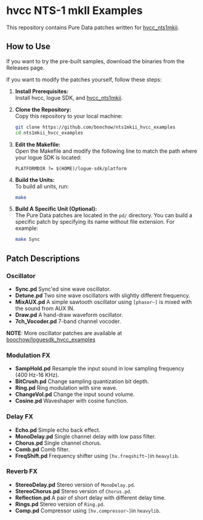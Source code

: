 # hvcc NTS-1 mkII Examples

This repository contains Pure Data patches written for [hvcc_nts1mkii](https://github.com/boochow/hvcc_nts1mkii).

## How to Use

If you want to try the pre-built samples, download the binaries from the Releases page.

If you want to modify the patches yourself, follow these steps:

1. **Install Prerequisites:**  
   Install hvcc, logue SDK, and [hvcc_nts1mkii](https://github.com/boochow/hvcc_nts1mkii).

2. **Clone the Repository:**  
   Copy this repository to your local machine:
   ```bash
   git clone https://github.com/boochow/nts1mkii_hvcc_examples
   cd nts1mkii_hvcc_examples
   ```

3. **Edit the Makefile:**  
   Open the Makefile and modify the following line to match the path where your logue SDK is located:
   ```
   PLATFORMDIR ?= $(HOME)/logue-sdk/platform
   ```

4. **Build the Units:**  
   To build all units, run:
   
   ```bash
   make
   ```
   
5. **Build A Specific Unit (Optional):**  
   The Pure Data patches are located in the `pd/` directory. You can build a specific patch by specifying its name without file extension. For example:
   
   ```bash
   make Sync
   ```

## Patch Descriptions

### Oscillator

- **Sync.pd** 
  Sync'ed sine wave oscillator.
- **Detune.pd** 
  Two sine wave oscillators with slightly different frequency.
- **MixAUX.pd** 
  A simple sawtooth oscillator using `[phasor~]` is mixed with the sound from AUX IN.
- **Draw.pd** 
  A hand-draw waveform oscillator.
- **7ch_Vocoder.pd** 
  7-band channel vocoder.

**NOTE**: More oscillator patches are available at [boochow/loguesdk\_hvcc\_examples](https://github.com/boochow/loguesdk_hvcc_examples)

### Modulation FX

- **SampHold.pd** 
  Resample the input sound in low sampling frequency (400 Hz-16 KHz).
- **BitCrush.pd**
  Change sampling quantization bit depth.
- **Ring.pd** 
  Ring modulation with sine wave.
- **ChangeVol.pd**
  Change the input sound volume.
- **Cosine.pd**
  Waveshaper with cosine function.

### Delay FX

- **Echo.pd** 
  Simple echo back effect.
- **MonoDelay.pd** 
  Single channel delay with low pass filter.
- **Chorus.pd** 
  Single channel chorus.
- **Comb.pd** 
  Comb filter.
- **FreqShift.pd** 
  Frequency shifter using `[hv.freqshift~]`in `heavylib`.

### Reverb FX

- **StereoDelay.pd** 
  Stereo version of `MonoDelay.pd`.
- **StereoChorus.pd** 
  Stereo version of `Chorus.pd`.
- **Reflection.pd** 
  A pair of short delay with different delay time.
- **Rings.pd** 
  Stereo version of `Ring.pd`.
- **Comp.pd** 
  Compressor using `[hv.compressor~]`in `heavylib`.
